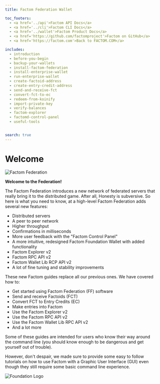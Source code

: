 ```yaml
---
title: Factom Federation Wallet

toc_footers:
  - <a href='../api'>Factom API Docs</a>
  - <a href='../cli'>Factom CLI Docs</a>
  - <a href='../wallet'>Factom Product Docs</a>
  - <a href='https://github.com/factomproject'>Factom on GitHub</a>
  - <a href='https://factom.com'>Back to FACTOM.COM</a>

includes:
  - introduction
  - before-you-begin
  - backup-your-wallets
  - install-factom-federation
  - install-enterprise-wallet
  - run-enterprise-wallet
  - create-factoid-address
  - create-entry-credit-address
  - send-and-receive-fct
  - convert-fct-to-ec
  - redeem-from-koinify
  - import-private-key
  - verify-balances
  - factom-explorer
  - factomd-control-panel
  - useful-tools
  

search: true
---
```


# Welcome

![Factom Federation](/images/wallet_084.png)
  
**Welcome to the Federation!**

The Factom Federation introduces a new network of federated servers that really bring it to the distributed game. After all, Honesty is subversive. So here is what you need to know, at a high-level Factom Federation adds several new features:

* Distributed servers
* A peer to peer network
* Higher throughput
* Confirmations in milliseconds
* More user feedback with the "Factom Control Panel"
* A more intuitive, redesigned Factom Foundation Wallet with added functionality
* Factom Explorer v2
* Factom RPC API v2
* Factom Wallet Lib RCP API v2
* A lot of fine tuning and stability improvements

These new Factom guides replace all our previous ones. We have covered how to:

* Get started using Factom Federation (FF) software
* Send and receive Factoids (FCT)
* Convert FCT to Entry Credits (EC)
* Make entries into Factom
* Use the Factom Explorer v2
* Use the Factom RPC API v2
* Use the Factom Wallet Lib RPC API v2
* And a lot more

Some of these guides are intended for users who know their way around the command line (you should know enough to be dangerous and get yourself out of trouble).

However, don't despair, we made sure to provide some easy to follow tutorials on how to use Factom with a Graphic User Interface (GUI) even though they still require some basic command line experience.


![Foundation Logo](/images/wallet_085.png)

